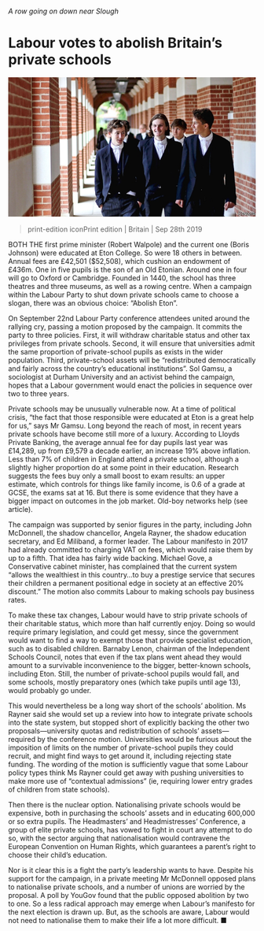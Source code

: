 ###### A row going on down near Slough

# Labour votes to abolish Britain’s private schools 

![image](images/20190928_brp008.jpg) 

> print-edition iconPrint edition | Britain | Sep 28th 2019 

BOTH THE first prime minister (Robert Walpole) and the current one (Boris Johnson) were educated at Eton College. So were 18 others in between. Annual fees are £42,501 ($52,508), which cushion an endowment of £436m. One in five pupils is the son of an Old Etonian. Around one in four will go to Oxford or Cambridge. Founded in 1440, the school has three theatres and three museums, as well as a rowing centre. When a campaign within the Labour Party to shut down private schools came to choose a slogan, there was an obvious choice: “Abolish Eton”. 

On September 22nd Labour Party conference attendees united around the rallying cry, passing a motion proposed by the campaign. It commits the party to three policies. First, it will withdraw charitable status and other tax privileges from private schools. Second, it will ensure that universities admit the same proportion of private-school pupils as exists in the wider population. Third, private-school assets will be “redistributed democratically and fairly across the country’s educational institutions”. Sol Gamsu, a sociologist at Durham University and an activist behind the campaign, hopes that a Labour government would enact the policies in sequence over two to three years. 

Private schools may be unusually vulnerable now. At a time of political crisis, “the fact that those responsible were educated at Eton is a great help for us,” says Mr Gamsu. Long beyond the reach of most, in recent years private schools have become still more of a luxury. According to Lloyds Private Banking, the average annual fee for day pupils last year was £14,289, up from £9,579 a decade earlier, an increase 19% above inflation. Less than 7% of children in England attend a private school, although a slightly higher proportion do at some point in their education. Research suggests the fees buy only a small boost to exam results: an upper estimate, which controls for things like family income, is 0.6 of a grade at GCSE, the exams sat at 16. But there is some evidence that they have a bigger impact on outcomes in the job market. Old-boy networks help (see article). 

The campaign was supported by senior figures in the party, including John McDonnell, the shadow chancellor, Angela Rayner, the shadow education secretary, and Ed Miliband, a former leader. The Labour manifesto in 2017 had already committed to charging VAT on fees, which would raise them by up to a fifth. That idea has fairly wide backing. Michael Gove, a Conservative cabinet minister, has complained that the current system “allows the wealthiest in this country…to buy a prestige service that secures their children a permanent positional edge in society at an effective 20% discount.” The motion also commits Labour to making schools pay business rates. 

To make these tax changes, Labour would have to strip private schools of their charitable status, which more than half currently enjoy. Doing so would require primary legislation, and could get messy, since the government would want to find a way to exempt those that provide specialist education, such as to disabled children. Barnaby Lenon, chairman of the Independent Schools Council, notes that even if the tax plans went ahead they would amount to a survivable inconvenience to the bigger, better-known schools, including Eton. Still, the number of private-school pupils would fall, and some schools, mostly preparatory ones (which take pupils until age 13), would probably go under. 

This would nevertheless be a long way short of the schools’ abolition. Ms Rayner said she would set up a review into how to integrate private schools into the state system, but stopped short of explicitly backing the other two proposals—university quotas and redistribution of schools’ assets—required by the conference motion. Universities would be furious about the imposition of limits on the number of private-school pupils they could recruit, and might find ways to get around it, including rejecting state funding. The wording of the motion is sufficiently vague that some Labour policy types think Ms Rayner could get away with pushing universities to make more use of “contextual admissions” (ie, requiring lower entry grades of children from state schools). 

Then there is the nuclear option. Nationalising private schools would be expensive, both in purchasing the schools’ assets and in educating 600,000 or so extra pupils. The Headmasters’ and Headmistresses’ Conference, a group of elite private schools, has vowed to fight in court any attempt to do so, with the sector arguing that nationalisation would contravene the European Convention on Human Rights, which guarantees a parent’s right to choose their child’s education. 

Nor is it clear this is a fight the party’s leadership wants to have. Despite his support for the campaign, in a private meeting Mr McDonnell opposed plans to nationalise private schools, and a number of unions are worried by the proposal. A poll by YouGov found that the public opposed abolition by two to one. So a less radical approach may emerge when Labour’s manifesto for the next election is drawn up. But, as the schools are aware, Labour would not need to nationalise them to make their life a lot more difficult. ■ 

